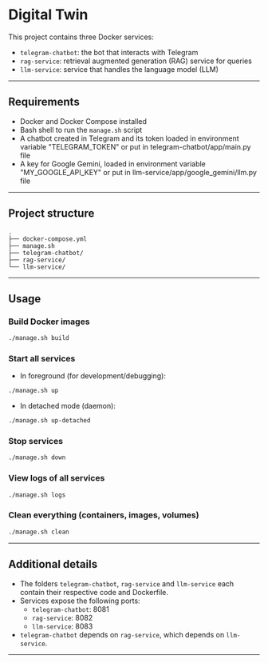 # Digital Twin

This project contains three Docker services:

- `telegram-chatbot`: the bot that interacts with Telegram  
- `rag-service`: retrieval augmented generation (RAG) service for queries  
- `llm-service`: service that handles the language model (LLM)  

---

## Requirements

- Docker and Docker Compose installed  
- Bash shell to run the `manage.sh` script  
- A chatbot created in Telegram and its token loaded in environment variable "TELEGRAM_TOKEN" 
  or put in telegram-chatbot/app/main.py file
- A key for Google Gemini, loaded in environment variable "MY_GOOGLE_API_KEY" or 
  put in llm-service/app/google_gemini/llm.py file
---

## Project structure

```plaintext
.
├── docker-compose.yml
├── manage.sh
├── telegram-chatbot/
├── rag-service/
└── llm-service/
```

---

## Usage

### Build Docker images

```bash
./manage.sh build
```

### Start all services

- In foreground (for development/debugging):

```bash
./manage.sh up
```

- In detached mode (daemon):

```bash
./manage.sh up-detached
```

### Stop services

```bash
./manage.sh down
```

### View logs of all services

```bash
./manage.sh logs
```

### Clean everything (containers, images, volumes)

```bash
./manage.sh clean
```

---

## Additional details

- The folders `telegram-chatbot`, `rag-service` and `llm-service` each contain their respective code and Dockerfile.  
- Services expose the following ports:
  - `telegram-chatbot`: 8081  
  - `rag-service`: 8082  
  - `llm-service`: 8083  
- `telegram-chatbot` depends on `rag-service`, which depends on `llm-service`.  

---


